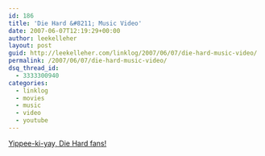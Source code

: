 ```yaml
---
id: 186
title: 'Die Hard &#8211; Music Video'
date: 2007-06-07T12:19:29+00:00
author: leekelleher
layout: post
guid: http://leekelleher.com/linklog/2007/06/07/die-hard-music-video/
permalink: /2007/06/07/die-hard-music-video/
dsq_thread_id:
  - 3333300940
categories:
  - linklog
  - movies
  - music
  - video
  - youtube
---
```

[Yippee-ki-yay, Die Hard fans!](http://www.youtube.com/watch?v=OTyw6cq86kY)